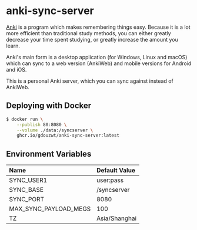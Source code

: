 # anki-sync-server

[Anki](https://apps.ankiweb.net/) is a program which makes remembering things easy. Because it is a lot more efficient than traditional study methods, you can either greatly decrease your time spent studying, or greatly increase the amount you learn.

Anki's main form is a desktop application (for Windows, Linux and macOS) which can sync to a web version (AnkiWeb) and mobile versions for Android and iOS.

This is a personal Anki server, which you can sync against instead of AnkiWeb.

## Deploying with Docker

```bash
$ docker run \
    --publish 80:8080 \
    --volume ./data:/syncserver \
    ghcr.io/gdouzwt/anki-sync-server:latest
```

## Environment Variables

|Name|Default Value|
|:-|:-|
|SYNC_USER1|user:pass|
|SYNC_BASE|/syncserver|
|SYNC_PORT|8080|
|MAX_SYNC_PAYLOAD_MEGS|100|
|TZ|Asia/Shanghai|

